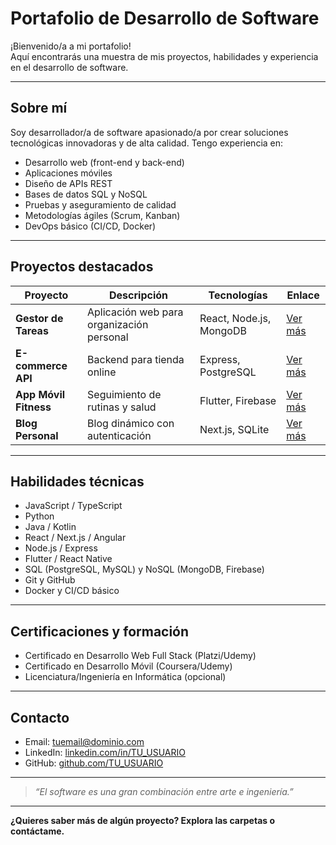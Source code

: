 # Portafolio de Desarrollo de Software

¡Bienvenido/a a mi portafolio!  
Aquí encontrarás una muestra de mis proyectos, habilidades y experiencia en el desarrollo de software.

---

## Sobre mí

Soy desarrollador/a de software apasionado/a por crear soluciones tecnológicas innovadoras y de alta calidad. Tengo experiencia en:

- Desarrollo web (front-end y back-end)
- Aplicaciones móviles
- Diseño de APIs REST
- Bases de datos SQL y NoSQL
- Pruebas y aseguramiento de calidad
- Metodologías ágiles (Scrum, Kanban)
- DevOps básico (CI/CD, Docker)

---

## Proyectos destacados

| Proyecto            | Descripción                                     | Tecnologías             | Enlace        |
|---------------------|-------------------------------------------------|-------------------------|--------------|
| **Gestor de Tareas**| Aplicación web para organización personal       | React, Node.js, MongoDB | [Ver más](./gestor-tareas) |
| **E-commerce API**  | Backend para tienda online                      | Express, PostgreSQL     | [Ver más](./ecommerce-api) |
| **App Móvil Fitness**| Seguimiento de rutinas y salud                 | Flutter, Firebase       | [Ver más](./fitness-app) |
| **Blog Personal**   | Blog dinámico con autenticación                 | Next.js, SQLite         | [Ver más](./blog-personal) |

---

## Habilidades técnicas

- JavaScript / TypeScript
- Python
- Java / Kotlin
- React / Next.js / Angular
- Node.js / Express
- Flutter / React Native
- SQL (PostgreSQL, MySQL) y NoSQL (MongoDB, Firebase)
- Git y GitHub
- Docker y CI/CD básico

---

## Certificaciones y formación

- Certificado en Desarrollo Web Full Stack (Platzi/Udemy)
- Certificado en Desarrollo Móvil (Coursera/Udemy)
- Licenciatura/Ingeniería en Informática (opcional)

---

## Contacto

- Email: tuemail@dominio.com
- LinkedIn: [linkedin.com/in/TU_USUARIO](https://linkedin.com/in/TU_USUARIO)
- GitHub: [github.com/TU_USUARIO](https://github.com/TU_USUARIO)

---

> _“El software es una gran combinación entre arte e ingeniería.”_

---

**¿Quieres saber más de algún proyecto? Explora las carpetas o contáctame.**
